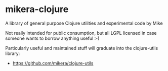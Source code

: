 # mikera-clojure

A library of general purpose Clojure utilities and experimental code by Mike

Not really intended for public consumption, but all LGPL licensed in case someone wants to borrow anything useful :-)

Particularly useful and maintained stuff will graduate into the clojure-utils library:

 - https://github.com/mikera/clojure-utils